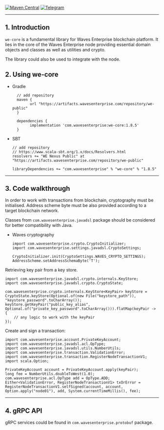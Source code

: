[![Maven Central](https://maven-badges.herokuapp.com/maven-central/com.wavesenterprise/we-core/badge.svg)](https://maven-badges.herokuapp.com/maven-central/com.wavesenterprise/we-core)
[![Telegram](https://badgen.net/badge/icon/Waves%20Enterprise%20Group?icon=telegram&label=Telegram)](https://t.me/wavesenterprisegroup)

---
## 1. Introduction

`we-core` is a fundamental library for Waves Enterprise blockchain platform. It lies in the core of the Waves Enterprise node providing essential domain objects and classes as well as utilities and crypto.

The library could also be used to integrate with the node.

## 2. Using we-core
* Gradle

        // add repository
        maven {
              url "https://artifacts.wavesenterprise.com/repository/we-public"
        }

        dependencies {
              implementation 'com.wavesenterprise:we-core:1.8.5'
        }
* SBT

      // add repository
      // https://www.scala-sbt.org/1.x/docs/Resolvers.html
      resolvers += "WE Nexus Public" at "https://artifacts.wavesenterprise.com/repository/we-public"

      libraryDependencies += "com.wavesenterprise" % "we-core" % "1.8.5"
---
## 3. Code walkthrough

In order to work with transactions from blockchain, cryptography must be initialised. Address scheme byte must be also provided according to a target blockchain network.

Classes from `com.wavesenterprise.javadsl` package should be considered for better compatibility with Java.

* Waves cryptography

      import com.wavesenterprise.crypto.CryptoInitializer;
      import com.wavesenterprise.settings.javadsl.CryptoSettings;

      CryptoInitializer.init(CryptoSettings.WAVES_CRYPTO_SETTINGS);
      AddressScheme.setAddressSchemaByte('T');

Retrieving key pair from a key store.

    import com.wavesenterprise.javadsl.crypto.internals.KeyStore;
    import com.wavesenterprise.javadsl.crypto.CryptoState;

    com.wavesenterprise.crypto.internals.KeyStore<KeyPair> keyStore = CryptoState.keyStore(Optional.of(new File("keystore_path")), "keystore_password".toCharArray());
    keyStore.getKeyPair("public_key_alias", Optional.of("private_key_password".toCharArray())).flatMap(keyPair -> {
        // any logic to work with the keyPair
    });

Create and sign a transaction:

    import com.wavesenterprise.account.PrivateKeyAccount;
    import com.wavesenterprise.javadsl.acl.OpType;
    import com.wavesenterprise.javadsl.utils.NumberUtils;
    import com.wavesenterprise.transaction.ValidationError;
    import com.wavesenterprise.transaction.RegisterNodeTransactionV1;
    import scala.Option;

    PrivateKeyAccount account = PrivateKeyAccount.apply(keyPair);
    long fee = NumberUtils.doubleToWest(1.0);
    com.wavesenterprise.acl.OpType add = OpType.ADD;
    Either<ValidationError, RegisterNodeTransactionV1> txOrError = RegisterNodeTransactionV1.selfSigned(account, account, Option.apply("node01"), add, System.currentTimeMillis(), fee);
---
## 4. gRPC API

gRPC services could be found in `com.wavesenterprise.protobuf` package.
